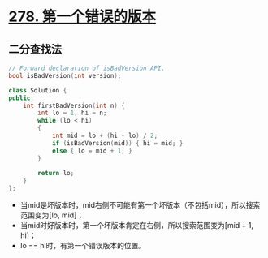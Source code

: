 # [278. 第一个错误的版本](https://leetcode-cn.com/problems/first-bad-version/)

## 二分查找法

```cpp
// Forward declaration of isBadVersion API.
bool isBadVersion(int version);

class Solution {
public:
    int firstBadVersion(int n) {
        int lo = 1, hi = n;
        while (lo < hi)
        {
            int mid = lo + (hi - lo) / 2;
            if (isBadVersion(mid)) { hi = mid; }
            else { lo = mid + 1; }
        }
        
        return lo;
    }
};
```

- 当mid是坏版本时，mid右侧不可能有第一个坏版本（不包括mid），所以搜索范围变为[lo, mid]；
- 当mid时好版本时，第一个坏版本肯定在右侧，所以搜索范围变为[mid + 1, hi]；
- lo == hi时，有第一个错误版本的位置。